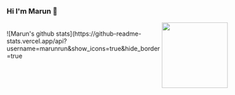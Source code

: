 ### Hi I'm Marun 👋

<img src="http://img.runrun520.cn/005TGG6vly1gaf4l1nltvg306c06cdx5.gif" align="right" height="150">


<br>
![Marun's github stats](https://github-readme-stats.vercel.app/api?username=marunrun&show_icons=true&hide_border=true
<br><br>
